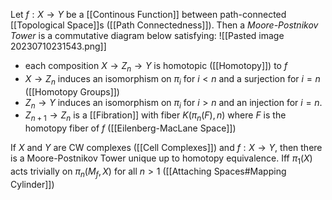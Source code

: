 Let $f:X\rightarrow Y$ be a [[Continous Function]] between path-connected [[Topological Space]]s ([[Path Connectedness]]).
Then a *Moore-Postnikov Tower* is a commutative diagram below satisfying: 
![[Pasted image 20230710231543.png]]

* each composition $X\rightarrow Z_n \rightarrow Y$ is homotopic ([[Homotopy]]) to $f$
* $X\rightarrow Z_n$ induces an isomorphism on $\pi_i$ for $i<n$ and a surjection for $i=n$ ([[Homotopy Groups]])
* $Z_n\rightarrow Y$ induces an isomorphism on $\pi_i$ for $i>n$ and an injection for $i=n$.
* $Z_{n+1} \rightarrow Z_n$ is a [[Fibration]] with fiber $K(\pi_n(F),n)$ where $F$ is the homotopy fiber of $f$ ([[Eilenberg-MacLane Space]])

If $X$ and $Y$ are CW complexes ([[Cell Complexes]]) and $f:X\rightarrow Y$, then there is a Moore-Postnikov Tower unique up to homotopy equivalence.
Iff $\pi_1(X)$ acts trivially on $\pi_n(M_f,X)$ for all $n>1$ ([[Attaching Spaces#Mapping Cylinder]])